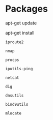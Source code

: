 # Packages

apt-get update

apt-get install

    iproute2

    nmap

    procps

    iputils-ping

    netcat

    dig

    dnsutils

    bind9utils

    mlocate